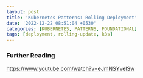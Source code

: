```yaml
---
layout: post
title: 'Kubernetes Patterns: Rolling Deployment'
date: '2022-12-22 08:51:04 +0530'
categories: [KUBERNETES, PATTERNS, FOUNDATIONAL]
tags: [deployment, rolling-update, k8s]
---
```


### Further Reading

https://www.youtube.com/watch?v=eJmNSYvelSw